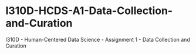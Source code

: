 # I310D-HCDS-A1-Data-Collection-and-Curation
I310D - Human-Centered Data Science - Assignment 1 - Data Collection and Curation
